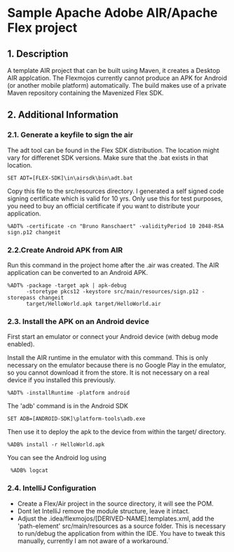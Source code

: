 # Sample Apache Adobe AIR/Apache Flex project
## 1. Description

A template AIR project that can be built using Maven, it creates a Desktop AIR applcation.
The Flexmojos currently cannot produce an APK for Android (or another mobile platform) automatically.
The build makes use of a private Maven repository containing the Mavenized Flex SDK.

## 2. Additional Information
### 2.1. Generate a keyfile to sign the air

The adt tool can be found in the Flex SDK distribution. The location might vary for differenet SDK versions. Make sure that the .bat exists in that location.

    SET ADT=[FLEX-SDK]\in\airsdk\bin\adt.bat

Copy this file to the src/resources directory. I generated a self signed code signing certificate which is valid for 10 yrs. Only use this for test purposes,
you need to buy an official certificate if you want to distribute your application.

    %ADT% -certificate -cn "Bruno Ranschaert" -validityPeriod 10 2048-RSA sign.p12 changeit

### 2.2.Create Android APK from AIR

Run this command in the project home after the .air was created. The AIR application can be converted to an Android APK.

    %ADT% -package -target apk | apk-debug
          -storetype pkcs12 -keystore src/main/resources/sign.p12 -storepass changeit 
          target/HelloWorld.apk target/HelloWorld.air

### 2.3. Install the APK on an Android device

First start an emulator or connect your Android device (with debug mode enabled).

Install the AIR runtime in the emulator with this command. This is only necessary on the emulator because there is no Google Play in the emulator, so you cannot download it from the store.
It is not necessary on a real device if you installed this previously.

    %ADT% -installRuntime -platform android

The 'adb' command is in the Android SDK

    SET ADB=[ANDROID-SDK]\platform-tools\adb.exe

Then use it to deploy the apk to the device from within the target/ directory.

    %ADB% install -r HelloWorld.apk

You can see the Android log using

     %ADB% logcat

### 2.4. IntelliJ Configuration

* Create a Flex/Air project in the source directory, it will see the POM.
* Dont let IntelliJ remove the module structure, leave it intact.
* Adjust the .idea/flexmojos/[DERIVED-NAME].templates.xml, add the 'path-element' src/main/resources as a source folder.
This is necessary to run/debug the application from within the IDE. You have to tweak this manually, currently I am not aware of a workaround.`